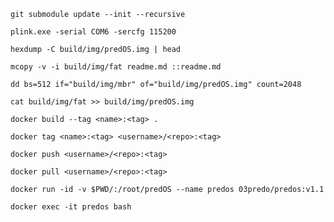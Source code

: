 ```
git submodule update --init --recursive
```
```
plink.exe -serial COM6 -sercfg 115200
```
```
hexdump -C build/img/predOS.img | head
```
```
mcopy -v -i build/img/fat readme.md ::readme.md
```
```
dd bs=512 if="build/img/mbr" of="build/img/predOS.img" count=2048
```
```
cat build/img/fat >> build/img/predOS.img
```
```
docker build --tag <name>:<tag> .
```
```
docker tag <name>:<tag> <username>/<repo>:<tag>
```
```
docker push <username>/<repo>:<tag>
```
```
docker pull <username>/<repo>:<tag>
```
```
docker run -id -v $PWD/:/root/predOS --name predos 03predo/predos:v1.1
```
```
docker exec -it predos bash
```
